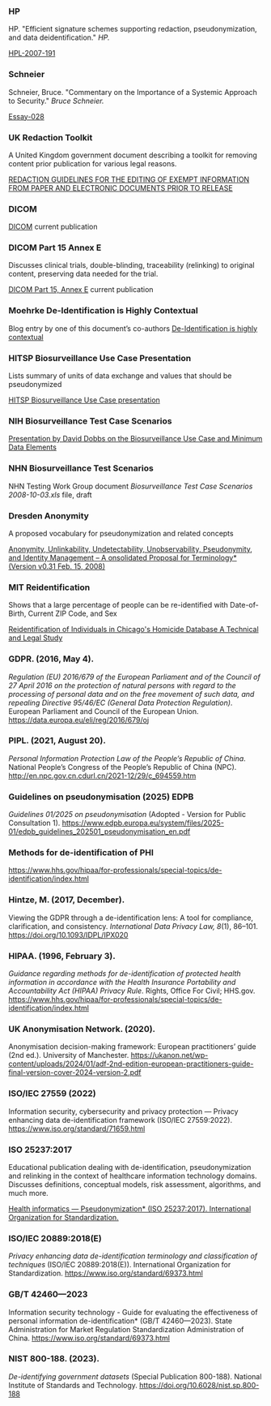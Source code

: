 
### HP

HP. "Efficient signature schemes supporting redaction, pseudonymization, and data deidentification." *HP.*

[HPL-2007-191](http://hpl.hp.com/techreports/2007/HPL-2007-191.pdf)

### Schneier

Schneier, Bruce. "Commentary on the Importance of a Systemic Approach to Security." *Bruce Schneier.* 

[Essay-028](http://www.schneier.com/essay-028.html)


### UK Redaction Toolkit

A United Kingdom government document describing a toolkit for removing content prior publication for various legal reasons.

[REDACTION GUIDELINES FOR THE EDITING OF EXEMPT INFORMATION FROM PAPER AND ELECTRONIC DOCUMENTS PRIOR TO RELEASE](http://www.nationalarchives.gov.uk/documents/information-management/redaction_toolkit.pdf)


### DICOM

[DICOM](https://www.dicomstandard.org/current) current publication

### DICOM Part 15 Annex E

Discusses clinical trials, double-blinding, traceability (relinking) to original content, preserving data needed for the trial.

[DICOM Part 15, Annex E](https://dicom.nema.org/medical/dicom/current/output/chtml/part15/chapter_E.html) current publication


### Moehrke De-Identification is Highly Contextual

Blog entry by one of this document’s co-authors
[De-Identification is highly contextual](http://healthcaresecprivacy.blogspot.com/2009/10/de-identification-is-highly-contextual.html)


### HITSP Biosurveillance Use Case Presentation

Lists summary of units of data exchange and values that should be pseudonymized

[HITSP Biosurveillance Use Case presentation](http://hitsp.wikispaces.com/Biosurveillance+Use+Case)


### NIH Biosurveillance Test Case Scenarios

[Presentation by David Dobbs on the Biosurveillance Use Case and Minimum Data Elements](http://www.ncbi.nlm.nih.gov/pmc/articles/PMC2995626/)

### NHN Biosurveillance Test Scenarios

NHN Testing Work Group document *Biosurveillance Test Case Scenarios
2008-10-03.xls* file, draft


### Dresden Anonymity

A proposed vocabulary for pseudonymization and related concepts

[Anonymity, Unlinkability, Undetectability, Unobservability, Pseudonymity, and Identity Management – A onsolidated Proposal for Terminology* (Version v0.31 Feb. 15, 2008)](http://dud.inf.tu-dresden.de/literatur/Anon_Terminology_v0.31.pdf)

### MIT Reidentification

Shows that a large percentage of people can be re-identified with Date-of-Birth, Current ZIP Code, and Sex

[Reidentification of Individuals in Chicago's Homicide Database A Technical and Legal Study](http://web.mit.edu/sem083/www/assignments/reidentification.html#_Toc354562093)


### GDPR. (2016, May 4). 

*Regulation (EU) 2016/679 of the European Parliament and of the Council of 27 April 2016 on the protection of natural persons with regard to the processing of personal data and on the free movement of such data, and repealing Directive 95/46/EC (General Data Protection Regulation)*. European Parliament and Council of the European Union. https://data.europa.eu/eli/reg/2016/679/oj

### PIPL. (2021, August 20).

*Personal Information Protection Law of the People’s Republic of China*. National People’s Congress of the People’s Republic of China (NPC). http://en.npc.gov.cn.cdurl.cn/2021-12/29/c_694559.htm

### Guidelines on pseudonymisation (2025) EDPB

*Guidelines 01/2025 on pseudonymisation* (Adopted - Version for Public Consultation 1). https://www.edpb.europa.eu/system/files/2025-01/edpb_guidelines_202501_pseudonymisation_en.pdf


###  Methods for de-identification of PHI

 https://www.hhs.gov/hipaa/for-professionals/special-topics/de-identification/index.html

###  Hintze, M. (2017, December). 

Viewing the GDPR through a de-identification lens: A tool for compliance, clarification, and consistency. *International Data Privacy Law, 8*(1), 86–101. https://doi.org/10.1093/IDPL/IPX020


### HIPAA. (1996, February 3). 

*Guidance regarding methods for de-identification of protected health information in accordance with the Health Insurance Portability and Accountability Act (HIPAA) Privacy Rule*. Rights, Office For Civil; HHS.gov. https://www.hhs.gov/hipaa/for-professionals/special-topics/de-identification/index.html


### UK Anonymisation Network. (2020).

Anonymisation decision-making framework: European practitioners’ guide (2nd ed.). University of Manchester. https://ukanon.net/wp-content/uploads/2024/01/adf-2nd-edition-european-practitioners-guide-final-version-cover-2024-version-2.pdf

### ISO/IEC 27559 (2022)

Information security, cybersecurity and privacy protection — Privacy enhancing data de-identification framework (ISO/IEC 27559:2022). https://www.iso.org/standard/71659.html

### ISO 25237:2017
Educational publication dealing with de-identification, pseudonymization and relinking in the context of healthcare information technology domains. Discusses definitions, conceptual models, risk assessment, algorithms, and much more.

 [Health informatics — Pseudonymization* (ISO 25237:2017). International Organization for Standardization.](https://www.iso.org/standard/63553.html)


### ISO/IEC 20889:2018(E)

*Privacy enhancing data de-identification terminology and classification of techniques* (ISO/IEC 20889:2018(E)). International Organization for Standardization. https://www.iso.org/standard/69373.html


### GB/T 42460—2023

Information security technology - Guide for evaluating the effectiveness of personal information de-identification* (GB/T 42460—2023). State Administration for Market Regulation Standardization Administration of China. https://www.iso.org/standard/69373.html

### NIST 800-188. (2023). 

*De-identifying government datasets* (Special Publication 800-188). National Institute of Standards and Technology. https://doi.org/10.6028/nist.sp.800-188



